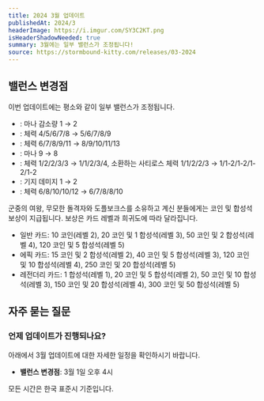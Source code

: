 ```yaml
---
title: 2024 3월 업데이트
publishedAt: 2024/3
headerImage: https://i.imgur.com/SY3C2KT.png
isHeaderShadowNeeded: true
summary: 3월에는 일부 밸런스가 조정됩니다!
source: https://stormbound-kitty.com/releases/03-2024
---
```


<script>
    import BadgedHeader from "$components/BadgedHeader.svelte";
    import Old from "$components/Old.svelte";
    import New from "$components/New.svelte";
    import ImageBlock from "$components/ImageBlock.svelte";
    import FlexibleList from "$components/FlexibleList.svelte";
    import Icon from "$components/Icon.svelte";
    import Card from "$components/Card.svelte";
    import CardLink from "$components/CardLink.svelte";
    import Comment from "$components/Comment.svelte";
    import DiscountedBrawl from "$components/DiscountedBrawl.md";
</script>

## 밸런스 변경점
이번 업데이트에는 평소와 같이 일부 밸런스가 조정됩니다.

  - <CardLink target="주름진 장루원" />: 마나 감소량 <Old>1</Old> → <New type="buff">2</New>
  - <CardLink target="귀중한 우두머리" />: 체력 <Old>4/5/6/7/8</Old> → <New type="buff">5/6/7/8/9</New>
  - <CardLink target="수정방호자" />: 체력 <Old>6/7/8/9/11</Old> → <New type="buff">8/9/10/11/13</New>
  - <CardLink target="칠비어드" />: 마나 <Old>9</Old> → <New type="buff">8</New>
  - <CardLink target="도플보크스" />: 체력 <Old>1/2/2/3/3</Old> → 1/<New type="nerf">1</New>/2/3/<New type="buff">4</New>, 소환하는 사티로스 체력 <Old>1/1/2/2/3</Old> → 1/<New type="nerf">1-2/1-2/1-2/1-2</New>
  - <CardLink target="무모한 돌격자" />: 기지 데미지 <Old>1</Old> → <New type="nerf">2</New>
  - <CardLink target="군중의 여왕" />: 체력 <Old>6/8/10/10/12</Old> → <New type="nerf">6/7/8/8/10</New>

<Comment>

군중의 여왕, 무모한 돌격자와 도플보크스를 소유하고 계신 분들에게는 코인 및 합성석 보상이 지급됩니다. 보상은 카드 레벨과 희귀도에 따라 달라집니다.

  - <Icon type="common" /> 일반 카드: <Icon type="coin" /> 10 코인(레벨 2), <Icon type="coin" /> 20 코인 및 <Icon type="stone" /> 1 합성석(레벨 3), <Icon type="coin" /> 50 코인 및 <Icon type="stone" /> 2 합성석(레벨 4), <Icon type="coin" /> 120 코인 및 <Icon type="stone" /> 5 합성석(레벨 5)
  - <Icon type="epic" /> 에픽 카드: <Icon type="coin" /> 15 코인 및 <Icon type="stone" /> 2 합성석(레벨 2), <Icon type="coin" /> 40 코인 및 <Icon type="stone" /> 5 합성석(레벨 3), <Icon type="coin" /> 120 코인 및 <Icon type="stone" /> 10 합성석(레벨 4), <Icon type="coin" /> 250 코인 및 <Icon type="stone" /> 20 합성석(레벨 5)
  - <Icon type="legendary" /> 레전더리 카드: <Icon type="stone" /> 1 합성석(레벨 1), <Icon type="coin" /> 20 코인 및 <Icon type="stone" /> 5 합성석(레벨 2), <Icon type="coin" /> 50 코인 및 <Icon type="stone" /> 10 합성석(레벨 3), <Icon type="coin" /> 150 코인 및 <Icon type="stone" /> 20 합성석(레벨 4), <Icon type="coin" /> 300 코인 및 <Icon type="stone" /> 50 합성석(레벨 5)

</Comment>

## 자주 묻는 질문
### 언제 업데이트가 진행되나요?
아래에서 3월 업데이트에 대한 자세한 일정을 확인하시기 바랍니다.

  - **밸런스 변경점**: 3월 1일 오후 4시

모든 시간은 한국 표준시 기준입니다.